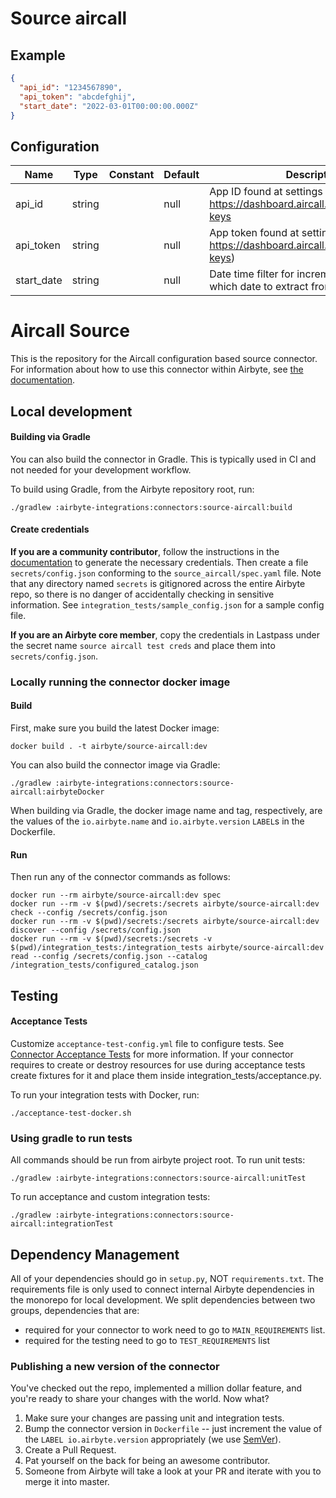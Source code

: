 # Source aircall

## Example
```json
{
  "api_id": "1234567890",
  "api_token": "abcdefghij",
  "start_date": "2022-03-01T00:00:00.000Z"
}
```

## Configuration
| Name | Type | Constant | Default | Description |
| --- | --- | --- | --- | --- |
|api_id |string||null|App ID found at settings https://dashboard.aircall.io/integrations/api-keys|
|api_token |string||null|App token found at settings (Ref- https://dashboard.aircall.io/integrations/api-keys)|
|start_date |string||null|Date time filter for incremental filter, Specify which date to extract from.|

# Aircall Source

This is the repository for the Aircall configuration based source connector.
For information about how to use this connector within Airbyte, see [the documentation](https://docs.airbyte.com/integrations/sources/aircall).

## Local development

#### Building via Gradle
You can also build the connector in Gradle. This is typically used in CI and not needed for your development workflow.

To build using Gradle, from the Airbyte repository root, run:
```
./gradlew :airbyte-integrations:connectors:source-aircall:build
```

#### Create credentials
**If you are a community contributor**, follow the instructions in the [documentation](https://docs.airbyte.com/integrations/sources/aircall)
to generate the necessary credentials. Then create a file `secrets/config.json` conforming to the `source_aircall/spec.yaml` file.
Note that any directory named `secrets` is gitignored across the entire Airbyte repo, so there is no danger of accidentally checking in sensitive information.
See `integration_tests/sample_config.json` for a sample config file.

**If you are an Airbyte core member**, copy the credentials in Lastpass under the secret name `source aircall test creds`
and place them into `secrets/config.json`.

### Locally running the connector docker image

#### Build
First, make sure you build the latest Docker image:
```
docker build . -t airbyte/source-aircall:dev
```

You can also build the connector image via Gradle:
```
./gradlew :airbyte-integrations:connectors:source-aircall:airbyteDocker
```
When building via Gradle, the docker image name and tag, respectively, are the values of the `io.airbyte.name` and `io.airbyte.version` `LABEL`s in
the Dockerfile.

#### Run
Then run any of the connector commands as follows:
```
docker run --rm airbyte/source-aircall:dev spec
docker run --rm -v $(pwd)/secrets:/secrets airbyte/source-aircall:dev check --config /secrets/config.json
docker run --rm -v $(pwd)/secrets:/secrets airbyte/source-aircall:dev discover --config /secrets/config.json
docker run --rm -v $(pwd)/secrets:/secrets -v $(pwd)/integration_tests:/integration_tests airbyte/source-aircall:dev read --config /secrets/config.json --catalog /integration_tests/configured_catalog.json
```
## Testing

#### Acceptance Tests
Customize `acceptance-test-config.yml` file to configure tests. See [Connector Acceptance Tests](https://docs.airbyte.com/connector-development/testing-connectors/connector-acceptance-tests-reference) for more information.
If your connector requires to create or destroy resources for use during acceptance tests create fixtures for it and place them inside integration_tests/acceptance.py.

To run your integration tests with Docker, run:
```
./acceptance-test-docker.sh
```

### Using gradle to run tests
All commands should be run from airbyte project root.
To run unit tests:
```
./gradlew :airbyte-integrations:connectors:source-aircall:unitTest
```
To run acceptance and custom integration tests:
```
./gradlew :airbyte-integrations:connectors:source-aircall:integrationTest
```

## Dependency Management
All of your dependencies should go in `setup.py`, NOT `requirements.txt`. The requirements file is only used to connect internal Airbyte dependencies in the monorepo for local development.
We split dependencies between two groups, dependencies that are:
* required for your connector to work need to go to `MAIN_REQUIREMENTS` list.
* required for the testing need to go to `TEST_REQUIREMENTS` list

### Publishing a new version of the connector
You've checked out the repo, implemented a million dollar feature, and you're ready to share your changes with the world. Now what?
1. Make sure your changes are passing unit and integration tests.
1. Bump the connector version in `Dockerfile` -- just increment the value of the `LABEL io.airbyte.version` appropriately (we use [SemVer](https://semver.org/)).
1. Create a Pull Request.
1. Pat yourself on the back for being an awesome contributor.
1. Someone from Airbyte will take a look at your PR and iterate with you to merge it into master.
